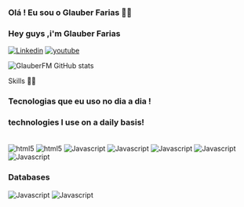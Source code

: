 ###  Olá ! Eu sou o Glauber Farias 🖖🖖

### Hey guys ,i'm Glauber Farias
[![Linkedin](https://img.shields.io/badge/LinkedIn-0077B5?style=for-the-badge&logo=linkedin&logoColor=white)](https://www.linkedin.com/in/glauber-mendonca-3381781b4/)
[![youtube](https://img.shields.io/badge/YouTube-FF0000?style=for-the-badge&logo=youtube&logoColor=white])](https://www.youtube.com/@GlauberFMDev)

![GlauberFM GitHub stats](https://github-readme-stats.vercel.app/api?username=GlauberFM&show_icons=true&theme=radical)

Skills 🔧🔧

### Tecnologias que eu uso no dia a dia !

### technologies I use on a daily basis!

<div style="display: inline_block"><br/>
<img align="center" alt="html5" src="https://img.shields.io/badge/HTML5-E34F26?style=for-the-badge&logo=html5&logoColor=white" />
<img align="center" alt="html5" src="https://img.shields.io/badge/CSS3-1572B6?style=for-the-badge&logo=css3&logoColor=white" />
<img align="center" alt="Javascript" src="https://img.shields.io/badge/JavaScript-F7DF1E?style=for-the-badge&logo=javascript&logoColor=black" />
<img align="center" alt="Javascript" src="https://img.shields.io/badge/Python-3776AB?style=for-the-badge&logo=python&logoColor=white" />
<img align="center" alt="Javascript" src="https://img.shields.io/badge/PHP-777BB4?style=for-the-badge&logo=php&logoColor=white" />
<img align="center" alt="Javascript" src="https://img.shields.io/badge/React-20232A?style=for-the-badge&logo=react&logoColor=61DAFB" />

<img align="center" alt="Javascript" src="https://img.shields.io/badge/Java-ED8B00?style=for-the-badge&logo=openjdk&logoColor=white" />
</div>

### Databases
<div>

<img align="center" alt="Javascript" src="https://img.shields.io/badge/MySQL-00000F?style=for-the-badge&logo=mysql&logoColor=white" />
<img align="center" alt="Javascript" src="https://img.shields.io/badge/Power BI-00000F?style=for-the-badge&logo=power bi&logoColor=white" />
</div>


